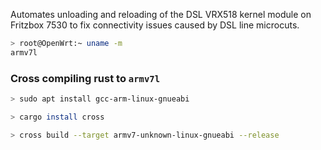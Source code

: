 Automates unloading and reloading of the DSL VRX518 kernel module on Fritzbox 7530 to fix connectivity issues caused by DSL line microcuts.

```bash
> root@OpenWrt:~ uname -m
armv7l
```

### Cross compiling rust to `armv7l`

```bash
> sudo apt install gcc-arm-linux-gnueabi

> cargo install cross

> cross build --target armv7-unknown-linux-gnueabi --release
```